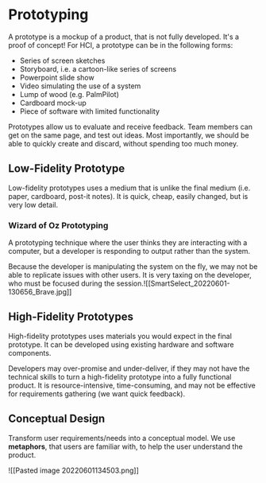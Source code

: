 # Prototyping
A prototype is a mockup of a product, that is not fully developed. It's a proof of concept!
For HCI, a prototype can be in the following forms:
* Series of screen sketches
* Storyboard, i.e. a cartoon-like series of screens
* Powerpoint slide show
* Video simulating the use of a system
* Lump of wood (e.g. PalmPilot)
* Cardboard mock-up
* Piece of software with limited functionality

Prototypes allow us to evaluate and receive feedback. Team members can get on the same page, and test out ideas. Most importantly, we should be able to quickly create and discard, without spending too much money.

## Low-Fidelity Prototype
Low-fidelity prototypes uses a medium that is unlike the final medium (i.e. paper, cardboard, post-it notes). It is quick, cheap, easily changed, but is very low detail.
### Wizard of Oz Prototyping
A prototyping technique where the user thinks they are interacting with a computer, but a developer is responding to output rather than the system.

Because the developer is manipulating the system on the fly, we may not be able to replicate issues with other users. It is very taxing on the developer, who must be focused during the session.![[SmartSelect_20220601-130656_Brave.jpg]]

## High-Fidelity Prototypes
High-fidelity prototypes uses materials you would expect in the final prototype. It can be developed using existing hardware and software components.

Developers may over-promise and under-deliver, if they may not have the technical skills to turn a high-fidelity prototype into a fully functional product. It is resource-intensive, time-consuming, and may not be effective for requirements gathering (we want quick feedback).

## Conceptual Design
Transform user requirements/needs into a conceptual model. We use **metaphors**, that users are familiar with, to help the user understand the product.

![[Pasted image 20220601134503.png]]
	